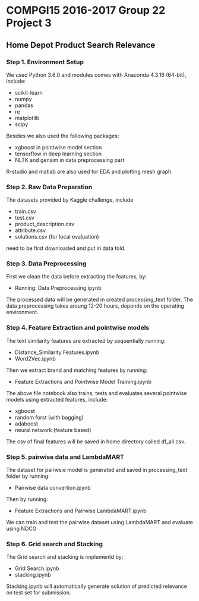# COMPGI15 2016-2017 Group 22 Project 3
## Home Depot Product Search Relevance

### Step 1. Environment Setup 

We used Python 3.6.0 and modules comes with Anaconda 4.3.16 (64-bit), include:

* scikit-learn
* numpy 
* pandas 
* re
* matplotlib 
* scipy

Besides we also used the following packages:
* xgboost in pointwise model section
* tensorflow in deep learning section
* NLTK  and gensim in data preprocessing part

R-studio and matlab are also used for EDA and plotting mesh graph. 

### Step 2. Raw Data Preparation
The datasets provided by Kaggle challenge, include
* train.csv
* test.csv
* product_description.csv
* attribute.csv
* solutions.csv (for local evaluation)

need to be first downloaded and put in data fold. 

### Step 3. Data Preprocessing
First we clean the data before extracting the features, by:
* Running: Data Preprocessing.ipynb

 The processed data will be generated in created processing_text folder. The data preprocessing takes aroung 12-20 hours, depends on the operating environment.

###  Step 4. Feature Extraction and pointwise models
The text similarity features are extracted by sequentially running:

* Distance_Similarity Features.ipynb
* Word2Vec.ipynb

Then we extract brand and matching features by running:

* Feature Extractions and Pointwise Model Training.ipynb

The above file notebook also trains, tests and evaluates several pointwise models using extracted features, include:

* xgboost
* random forst (with bagging)
* adaboost
* neural network (feature based)

The csv of final features will be saved in home directory called df_all.csv.

###  Step 5. pairwise data and LambdaMART
The dataset for pairwsie model is generated and saved in processing_text folder by running:

* Pairwise data convertion.ipynb

Then by running:

* Feature Extractions and Pairwise LambdaMART.ipynb

We can train and test the pairwise dataset using LambdaMART and evaluate using NDCG

###  Step 6. Grid search and Stacking
The Grid search and stacking is implementd by:

* Grid Search.ipynb 
* stacking.ipynb

Stacking.ipynb will automatically generate solution of predicted relevance on test set for submission.
